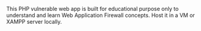 This PHP vulnerable web app is built for educational purpose only to understand and learn Web Application Firewall concepts. Host it in a VM or XAMPP server locally. 
